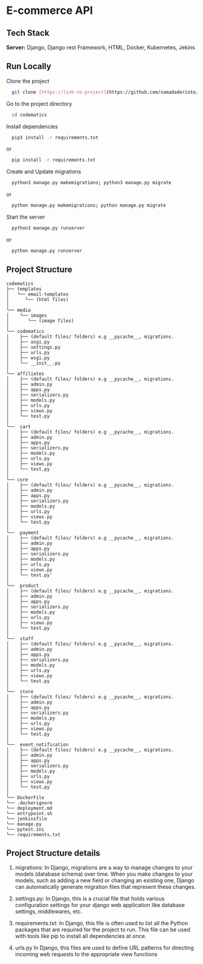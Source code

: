 # E-commerce API

## Tech Stack

**Server:** Django, Django rest Framework, HTML, Docker, Kubernetes, Jekins

## Run Locally

Clone the project

```bash
  git clone [https://link-to-project](https://github.com/samadaderinto/e-commerce-backend)
```

Go to the project directory

```bash
  cd codematics
```

Install dependencies

```bash
  pip3 install -r requirements.txt
```
or 

```bash
  pip install -r requirements.txt
```

Create and Update migrations

```bash
  python3 manage.py makemigrations; python3 manage.py migrate
```

or 

```bash
  python manage.py makemigrations; python manage.py migrate
```

Start the server

```bash
  python3 manage.py runserver 
```

or 

```bash
  python manage.py runserver 
```

## Project Structure

```
codematics
├── templates
│   └── email-templates
│      └── (html files)
│
└── media
│    └── images
│       └── (image files)
│
└── codematics
│    ├── (default files/ folders) e.g __pycache__, migrations.
│    ├── asgi.py
│    ├── settings.py
│    ├── urls.py 
│    ├── wsgi.py
│    └── __init__.py
│
└── affiliates
│    ├── (default files/ folders) e.g __pycache__, migrations.
│    ├── admin.py
│    ├── apps.py
│    ├── serializers.py   
│    ├── models.py
│    ├── urls.py
│    ├── views.py
│    └── test.py
│    
└──  cart
│    ├── (default files/ folders) e.g __pycache__, migrations.
│    ├── admin.py
│    ├── apps.py
│    ├── serializers.py   
│    ├── models.py
│    ├── urls.py
│    ├── views.py
│    └── test.py
│
└── core
│    ├── (default files/ folders) e.g __pycache__, migrations.
│    ├── admin.py
│    ├── apps.py
│    ├── serializers.py   
│    ├── models.py
│    ├── urls.py
│    ├── views.py
│    └── test.py
│
└──  payment
│    ├── (default files/ folders) e.g __pycache__, migrations.
│    ├── admin.py
│    ├── apps.py
│    ├── serializers.py   
│    ├── models.py
│    ├── urls.py
│    ├── views.py
│    └── test.py'
│
└──  product
│    ├── (default files/ folders) e.g __pycache__, migrations.
│    ├── admin.py
│    ├── apps.py
│    ├── serializers.py   
│    ├── models.py
│    ├── urls.py
│    ├── views.py
│    └── test.py
│
└──  staff
│    ├── (default files/ folders) e.g __pycache__, migrations.
│    ├── admin.py
│    ├── apps.py
│    ├── serializers.py   
│    ├── models.py
│    ├── urls.py
│    ├── views.py
│    └── test.py
│
└──  store
│    ├── (default files/ folders) e.g __pycache__, migrations.
│    ├── admin.py
│    ├── apps.py
│    ├── serializers.py   
│    ├── models.py
│    ├── urls.py
│    ├── views.py
│    └── test.py
│
└──  event_notification
│    ├── (default files/ folders) e.g __pycache__, migrations.
│    ├── admin.py
│    ├── apps.py
│    ├── serializers.py   
│    ├── models.py
│    ├── urls.py
│    ├── views.py
│    └── test.py
│
└── DockerFile
└── .dockerignore
└── deployment.md
└── entrypoint.sh
└── jenkinsfile
└── manage.py
└── pytest.ini
└── requirements.txt
```

## Project Structure details
1. migrations:
In Django, migrations are a way to manage changes to your models (database schema) over time. When you make changes to your models, such as adding a new field or changing an 
existing one, Django can automatically generate migration files that represent these changes.

2. settings.py:
In Django, this is a crucial file that holds various configuration settings for your django web application like database settings, middlewares, etc.

3. requirements.txt:
In Django, this file is often used to list all the Python packages that are required for the project to run. This file can be used with tools like pip to install all dependencies at once. 

4. urls.py
In Django, this files are used to define URL patterns for directing incoming web requests to the appropriate view functions
